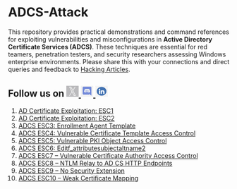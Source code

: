 # ADCS-Attack

This repository provides practical demonstrations and command references for exploiting vulnerabilities and misconfigurations in **Active Directory Certificate Services (ADCS)**. These techniques are essential for red teamers, penetration testers, and security researchers assessing Windows enterprise environments. Please share this with your connections and direct queries and feedback to [Hacking Articles](https://twitter.com/hackinarticles).

<h2 align="left">
  Follow us on
  <a href="https://twitter.com/hackinarticles">
    <img src="https://github.com/Ignitetechnologies/ADCS-Attack/blob/a17ce4dc1c1b7950624f500fa4457ce3b26f5459/5ec14aa8686c6761c75b20a164a8afc2.jpg?raw=true" alt="Twitter" width="28" height="25">
  </a>
  <a href="https://discord.com/invite/kyKvXwK4Bk">
    <img src="https://github.com/Ignitetechnologies/ADCS-Attack/blob/a17ce4dc1c1b7950624f500fa4457ce3b26f5459/kisspng-discord-computer-icons-portable-network-graphics-s-10-min-discord-show-mfc-share-5b6ace252d8ee6.3205757415337262451866.webp?raw=true" alt="Discord" width="28" height="25">
  </a>
  <a href="https://www.linkedin.com/company/hackingarticles/">
    <img src="https://github.com/Ignitetechnologies/ADCS-Attack/blob/a17ce4dc1c1b7950624f500fa4457ce3b26f5459/hd-vector-flat-linkedin-in-round-icon-png-701751695046390m4phkuuiqm.png?raw=true" alt="LinkedIn" width="28" height="25">
  </a>
</h2>


1. [AD Certificate Exploitation: ESC1](https://www.hackingarticles.in/ad-certificate-exploitation-esc1/)
2. [AD Certificate Exploitation: ESC2](https://www.hackingarticles.in/ad-certificate-exploitation-esc2/)
3. [ADCS ESC3: Enrollment Agent Template](https://www.hackingarticles.in/adcs-esc3-enrollment-agent-template/)
4. [ADCS ESC4: Vulnerable Certificate Template Access Control](https://www.hackingarticles.in/adcs-esc4-vulnerable-certificate-template-access-control/)
5. [ADCS ESC5: Vulnerable PKI Object Access Control](https://www.hackingarticles.in/ad-cs-esc5-vulnerable-pki-object-access-control/)
6. [ADCS ESC6: Editf_attributesubjectaltname2](https://www.hackingarticles.in/esc6-editf_attributesubjectaltname2/)
7. [ADCS ESC7 – Vulnerable Certificate Authority Access Control](https://www.hackingarticles.in/adcs-esc7-vulnerable-certificate-authority-access-control/)
8. [ADCS ESC8 – NTLM Relay to AD CS HTTP Endpoints](https://www.hackingarticles.in/adcs-esc8-ntlm-relay-to-ad-cs-http-endpoints/)
9. [ADCS ESC9 – No Security Extension](https://www.hackingarticles.in/adcs-esc9-no-security-extension/)
10. [ADCS ESC10 – Weak Certificate Mapping](https://www.hackingarticles.in/adcs-esc10-weak-certificate-mapping/)
